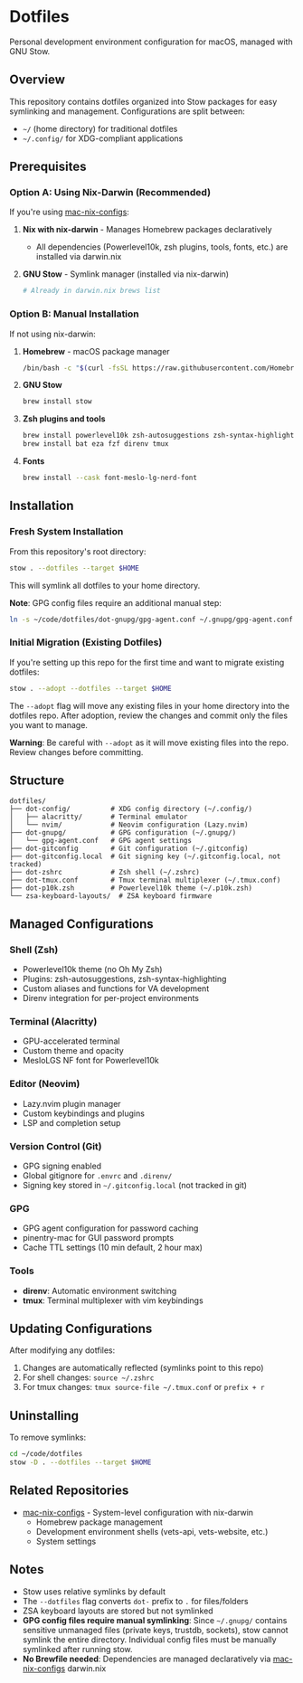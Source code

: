 # Dotfiles

Personal development environment configuration for macOS, managed with GNU Stow.

## Overview

This repository contains dotfiles organized into Stow packages for easy symlinking and management. Configurations are split between:

- `~/` (home directory) for traditional dotfiles
- `~/.config/` for XDG-compliant applications

## Prerequisites

### Option A: Using Nix-Darwin (Recommended)

If you're using [mac-nix-configs](https://github.com/bryan-thompsoncodes/mac-nix-configs):

1. **Nix with nix-darwin** - Manages Homebrew packages declaratively

   - All dependencies (Powerlevel10k, zsh plugins, tools, fonts, etc.) are installed via darwin.nix

2. **GNU Stow** - Symlink manager (installed via nix-darwin)
   ```bash
   # Already in darwin.nix brews list
   ```

### Option B: Manual Installation

If not using nix-darwin:

1. **Homebrew** - macOS package manager

   ```bash
   /bin/bash -c "$(curl -fsSL https://raw.githubusercontent.com/Homebrew/install/HEAD/install.sh)"
   ```

2. **GNU Stow**

   ```bash
   brew install stow
   ```

3. **Zsh plugins and tools**

   ```bash
   brew install powerlevel10k zsh-autosuggestions zsh-syntax-highlighting
   brew install bat eza fzf direnv tmux
   ```

4. **Fonts**
   ```bash
   brew install --cask font-meslo-lg-nerd-font
   ```

## Installation

### Fresh System Installation

From this repository's root directory:

```bash
stow . --dotfiles --target $HOME
```

This will symlink all dotfiles to your home directory.

**Note**: GPG config files require an additional manual step:

```bash
ln -s ~/code/dotfiles/dot-gnupg/gpg-agent.conf ~/.gnupg/gpg-agent.conf
```

### Initial Migration (Existing Dotfiles)

If you're setting up this repo for the first time and want to migrate existing dotfiles:

```bash
stow . --adopt --dotfiles --target $HOME
```

The `--adopt` flag will move any existing files in your home directory into the dotfiles repo. After adoption, review the changes and commit only the files you want to manage.

**Warning**: Be careful with `--adopt` as it will move existing files into the repo. Review changes before committing.

## Structure

```
dotfiles/
├── dot-config/          # XDG config directory (~/.config/)
│   ├── alacritty/       # Terminal emulator
│   └── nvim/            # Neovim configuration (Lazy.nvim)
├── dot-gnupg/           # GPG configuration (~/.gnupg/)
│   └── gpg-agent.conf   # GPG agent settings
├── dot-gitconfig        # Git configuration (~/.gitconfig)
├── dot-gitconfig.local  # Git signing key (~/.gitconfig.local, not tracked)
├── dot-zshrc            # Zsh shell (~/.zshrc)
├── dot-tmux.conf        # Tmux terminal multiplexer (~/.tmux.conf)
├── dot-p10k.zsh         # Powerlevel10k theme (~/.p10k.zsh)
└── zsa-keyboard-layouts/  # ZSA keyboard firmware
```

## Managed Configurations

### Shell (Zsh)

- Powerlevel10k theme (no Oh My Zsh)
- Plugins: zsh-autosuggestions, zsh-syntax-highlighting
- Custom aliases and functions for VA development
- Direnv integration for per-project environments

### Terminal (Alacritty)

- GPU-accelerated terminal
- Custom theme and opacity
- MesloLGS NF font for Powerlevel10k

### Editor (Neovim)

- Lazy.nvim plugin manager
- Custom keybindings and plugins
- LSP and completion setup

### Version Control (Git)

- GPG signing enabled
- Global gitignore for `.envrc` and `.direnv/`
- Signing key stored in `~/.gitconfig.local` (not tracked in git)

### GPG

- GPG agent configuration for password caching
- pinentry-mac for GUI password prompts
- Cache TTL settings (10 min default, 2 hour max)

### Tools

- **direnv**: Automatic environment switching
- **tmux**: Terminal multiplexer with vim keybindings

## Updating Configurations

After modifying any dotfiles:

1. Changes are automatically reflected (symlinks point to this repo)
2. For shell changes: `source ~/.zshrc`
3. For tmux changes: `tmux source-file ~/.tmux.conf` or `prefix + r`

## Uninstalling

To remove symlinks:

```bash
cd ~/code/dotfiles
stow -D . --dotfiles --target $HOME
```

## Related Repositories

- [mac-nix-configs](https://github.com/bryan-thompsoncodes/mac-nix-configs) - System-level configuration with nix-darwin
  - Homebrew package management
  - Development environment shells (vets-api, vets-website, etc.)
  - System settings

## Notes

- Stow uses relative symlinks by default
- The `--dotfiles` flag converts `dot-` prefix to `.` for files/folders
- ZSA keyboard layouts are stored but not symlinked
- **GPG config files require manual symlinking**: Since `~/.gnupg/` contains sensitive unmanaged files (private keys, trustdb, sockets), stow cannot symlink the entire directory. Individual config files must be manually symlinked after running stow.
- **No Brewfile needed**: Dependencies are managed declaratively via [mac-nix-configs](https://github.com/bryan-thompsoncodes/mac-nix-configs) darwin.nix
